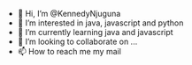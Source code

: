 - 👋 Hi, I’m @KennedyNjuguna
- 👀 I’m interested in java, javascript and python
- 🌱 I’m currently learning java and javascript
- 💞️ I’m looking to collaborate on ...
- 📫 How to reach me my mail

<!---
KennedyNjuguna/KennedyNjuguna is a ✨ special ✨ repository because its `README.md` (this file) appears on your GitHub profile.
You can click the Preview link to take a look at your changes.
--->
